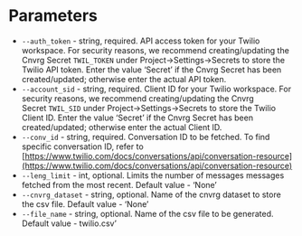 # Parameters

- `--auth_token` - string, required. API access token for your Twilio workspace. For security reasons, we recommend creating/updating the Cnvrg Secret `TWIL_TOKEN`
under Project->Settings->Secrets to store the Twilio API token. Enter the value ‘Secret’ if the Cnvrg Secret has been created/updated; otherwise enter the actual API token.
- `--account_sid` - string, required. Client ID for your Twilio workspace. For security reasons, we recommend creating/updating the Cnvrg Secret `TWIL_SID`
under Project->Settings->Secrets to store the Twilio Client ID. Enter the value ‘Secret’ if the Cnvrg Secret has been created/updated; otherwise enter the actual Client ID.
- `--conv_id` - string, required. Conversation ID to be fetched. To find specific conversation ID, refer to [https://www.twilio.com/docs/conversations/api/conversation-resource](https://www.twilio.com/docs/conversations/api/conversation-resource)
- `--leng_limit` - int, optional. Limits the number of messages messages fetched from the most recent. Default value - ‘None’
- `--cnvrg_dataset` - string, optional. Name of the cnvrg dataset to store the csv file. Default value - ‘None’
- `--file_name` - string, optional. Name of the csv file to be generated. Default value - twilio.csv’